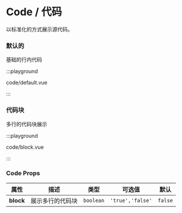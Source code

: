 # Code / 代码

以标准化的方式展示源代码。

### 默认的

基础的行内代码

:::playground

code/default.vue

:::

### 代码块

多行的代码块展示

:::playground

code/block.vue

:::

### Code Props

| 属性      | 描述             | 类型      | 可选值           | 默认    |
| --------- | ---------------- | --------- | ---------------- | ------- |
| **block** | 展示多行的代码块 | `boolean` | `'true','false'` | `false` |
